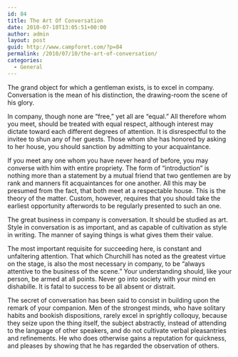 ```yaml
---
id: 84
title: The Art Of Conversation
date: 2010-07-10T13:05:51+00:00
author: admin
layout: post
guid: http://www.campforet.com/?p=84
permalink: /2010/07/10/the-art-of-conversation/
categories:
  - General
---
```

The grand object for which a gentleman exists, is to excel in company. Conversation is the mean of his distinction, the drawing-room the scene of his glory. 

In company, though none are &#8220;free,&#8221; yet all are &#8220;equal.&#8221; All therefore whom you meet, should be treated with equal respect, although interest may dictate toward each different degrees of attention. It is disrespectful to the invitee to shun any of her guests. Those whom she has honored by asking to her house, you should sanction by admitting to your acquaintance. 

If you meet any one whom you have never heard of before, you may converse with him with entire propriety. The form of &#8220;introduction&#8221; is nothing more than a statement by a mutual friend that two gentlemen are by rank and manners fit acquaintances for one another. All this may be presumed from the fact, that both meet at a respectable house. This is the theory of the matter. Custom, however, requires that you should take the earliest opportunity afterwords to be regularly presented to such an one. 

The great business in company is conversation. It should be studied as art. Style in conversation is as important, and as capable of cultivation as style in writing. The manner of saying things is what gives them their value. 

The most important requisite for succeeding here, is constant and unfaltering attention. That which Churchill has noted as the greatest virtue on the stage, is also the most necessary in company, to be &#8220;always attentive to the business of the scene.&#8221; Your understanding should, like your person, be armed at all points. Never go into society with your mind en dishabille. It is fatal to success to be all absent or distrait. 

The secret of conversation has been said to consist in building upon the remark of your companion. Men of the strongest minds, who have solitary habits and bookish dispositions, rarely excel in sprightly colloquy, because they seize upon the thing itself, the subject abstractly, instead of attending to the language of other speakers, and do not cultivate verbal pleasantries and refinements. He who does otherwise gains a reputation for quickness, and pleases by showing that he has regarded the observation of others.